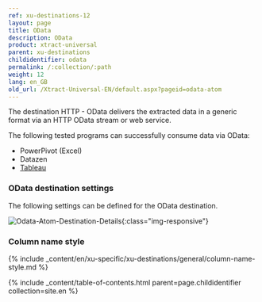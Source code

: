 ```yaml
---
ref: xu-destinations-12
layout: page
title: OData
description: OData
product: xtract-universal
parent: xu-destinations
childidentifier: odata
permalink: /:collection/:path
weight: 12
lang: en_GB
old_url: /Xtract-Universal-EN/default.aspx?pageid=odata-atom
---
```


The destination HTTP - OData delivers the extracted data in a generic format via an HTTP OData stream or web service. 

The following tested programs can successfully consume data via OData: <br>
- PowerPivot (Excel)
- Datazen
- [Tableau](./tableau)
 
### OData destination settings
 
The following settings can be defined for the OData destination.

![Odata-Atom-Destination-Details](/img/content/Odata-Atom-Destination-Details.png){:class="img-responsive"}
### Column name style
{% include _content/en/xu-specific/xu-destinations/general/column-name-style.md %}

{% include _content/table-of-contents.html parent=page.childidentifier collection=site.en %}
